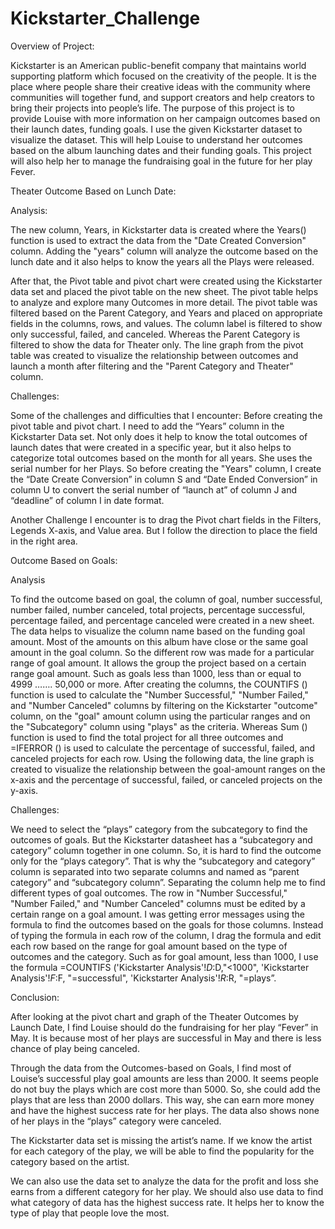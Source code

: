 # Kickstarter_Challenge



Overview of Project:

Kickstarter is an American public-benefit company that maintains world supporting platform which focused on the creativity of the people. It is the place where people share their creative ideas with the community where communities will together fund, and support creators and help creators to bring their projects into people’s life. 
The purpose of this project is to provide Louise with more information on her campaign outcomes based on their launch dates, funding goals. I use the given Kickstarter dataset to visualize the dataset. This will help Louise to understand her outcomes based on the album launching dates and their funding goals. This project will also help her to manage the fundraising goal in the future for her play Fever.


Theater Outcome Based on Lunch Date:

Analysis:

The new column, Years, in Kickstarter data is created where the Years() function is used to extract the data from the "Date Created Conversion" column. Adding the "years" column will analyze the outcome based on the lunch date and it also helps to know the years all the Plays were released.


 

After that, the Pivot table and pivot chart were created using the Kickstarter data set and placed the pivot table on the new sheet. The pivot table helps to analyze and explore many Outcomes in more detail. The pivot table was filtered based on the Parent Category, and Years and placed on appropriate fields in the columns, rows, and values. The column label is filtered to show only successful, failed, and canceled. Whereas the Parent Category is filtered to show the data for Theater only. The line graph from the pivot table was created to visualize the relationship between outcomes and launch a month after filtering and the "Parent Category and Theater" column.


 
 
 

Challenges: 

Some of the challenges and difficulties that I encounter: 
Before creating the pivot table and pivot chart. I need to add the “Years” column in the Kickstarter Data set. Not only does it help to know the total outcomes of launch dates that were created in a specific year, but it also helps to categorize total outcomes based on the month for all years. She uses the serial number for her Plays. So before creating the "Years" column, I create the “Date Create Conversion” in column S and “Date Ended Conversion” in column U to convert the serial number of “launch at” of column J and “deadline” of column I in date format.  
 
Another Challenge I encounter is to drag the Pivot chart fields in the Filters, Legends X-axis, and Value area. But I follow the direction to place the field in the right area. 


Outcome Based on Goals: 

Analysis

To find the outcome based on goal, the column of goal, number successful, number failed, number canceled, total projects, percentage successful, percentage failed, and percentage canceled were created in a new sheet. The data helps to visualize the column name based on the funding goal amount. Most of the amounts on this album have close or the same goal amount in the goal column. So the different row was made for a particular range of goal amount. It allows the group the project based on a certain range goal amount. Such as goals less than 1000, less than or equal to 4999 ……. 50,000 or more. After creating the columns, the COUNTIFS () function is used to calculate the "Number Successful," "Number Failed," and "Number Canceled" columns by filtering on the Kickstarter "outcome" column, on the "goal" amount column using the particular ranges and on the "Subcategory" column using "plays" as the criteria. Whereas Sum () function is used to find the total project for all three outcomes and =IFERROR () is used to calculate the percentage of successful, failed, and canceled projects for each row. Using the following data, the line graph is created to visualize the relationship between the goal-amount ranges on the x-axis and the percentage of successful, failed, or canceled projects on the y-axis.


Challenges: 

We need to select the “plays” category from the subcategory to find the outcomes of goals. But the Kickstarter datasheet has a “subcategory and category” column together in one column. So, it is hard to find the outcome only for the “plays category”. That is why the “subcategory and category” column is separated into two separate columns and named as “parent category” and “subcategory column”. Separating the column help me to find different types of goal outcomes. The row in "Number Successful," "Number Failed," and "Number Canceled" columns must be edited by a certain range on a goal amount.  I was getting error messages using the formula to find the outcomes based on the goals for those columns. Instead of typing the formula in each row of the column, I drag the formula and edit each row based on the range for goal amount based on the type of outcomes and the category. Such as for goal amount, less than 1000, I use the formula =COUNTIFS ('Kickstarter Analysis'!$D:$D,"<1000", 'Kickstarter Analysis'!$F:$F, "=successful", 'Kickstarter Analysis'!$R:$R, "=plays”.



Conclusion:

After looking at the pivot chart and graph of the Theater Outcomes by Launch Date, I find Louise should do the fundraising for her play “Fever” in May. It is because most of her plays are successful in May and there is less chance of play being canceled. 

Through the data from the Outcomes-based on Goals, I find most of Louise’s successful play goal amounts are less than 2000. It seems people do not buy the plays which are cost more than 5000. So, she could add the plays that are less than 2000 dollars. This way, she can earn more money and have the highest success rate for her plays. The data also shows none of her plays in the “plays” category were canceled. 

The Kickstarter data set is missing the artist’s name. If we know the artist for each category of the play, we will be able to find the popularity for the category based on the artist. 

We can also use the data set to analyze the data for the profit and loss she earns from a different category for her play. We should also use data to find what category of data has the highest success rate. It helps her to know the type of play that people love the most.

